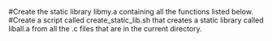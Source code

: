 #Create the static library libmy.a containing all the functions listed below.
#Create a script called create_static_lib.sh that creates a static library called liball.a from all the .c files that are in the current directory.
